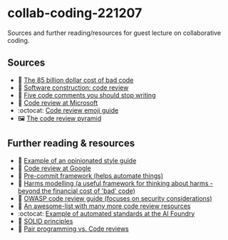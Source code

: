 # collab-coding-221207

Sources and further reading/resources for guest lecture on collaborative coding.

## Sources

- :page_with_curl: [The 85 billion dollar cost of bad code](https://www.pullrequest.com/blog/cost-of-bad-code/)
- :page_with_curl: [Software construction: code review](https://web.mit.edu/6.005/www/fa15/classes/04-code-review/)
- :page_with_curl: [Five code comments you should stop writing](https://www.freecodecamp.org/news/5-comments-you-should-stop-writing-and-1-you-should-start-4d66a367cd2c/)
- :page_with_curl: [Code review at Microsoft](https://devblogs.microsoft.com/appcenter/how-the-visual-studio-mobile-center-team-does-code-review/)
- :octocat: [Code review emoji guide](https://github.com/erikthedeveloper/code-review-emoji-guide)
- :framed_picture: [The code review pyramid](https://www.morling.dev/blog/the-code-review-pyramid/)

## Further reading & resources

- :page_with_curl: [Example of an opinionated style guide](https://github.com/johnpapa/angular-styleguide)
- :page_with_curl: [Code review at Google](https://google.github.io/eng-practices/review/)
- :hammer: [Pre-commit framework (helps automate things)](https://pre-commit.com/)
- :hammer: [Harms modelling (a useful framework for thinking about harms - beyond the financial cost of 'bad' code)](https://learn.microsoft.com/en-us/azure/architecture/guide/responsible-innovation/harms-modeling/type-of-harm)
- :book: [OWASP code review guide (focuses on security considerations)](https://owasp.org/www-project-code-review-guide/)
- :page_with_curl: [An awesome-list with many more code review resources](https://github.com/joho/awesome-code-review)
- :octocat: [Example of automated standards at the AI Foundry](https://github.com/samattwood9/streamlit-starter-tour)
- :page_with_curl: [SOLID principles](https://www.freecodecamp.org/news/solid-principles-explained-in-plain-english/)
- :page_with_curl: [Pair programming vs. Code reviews](https://blog.codinghorror.com/pair-programming-vs-code-reviews/)


